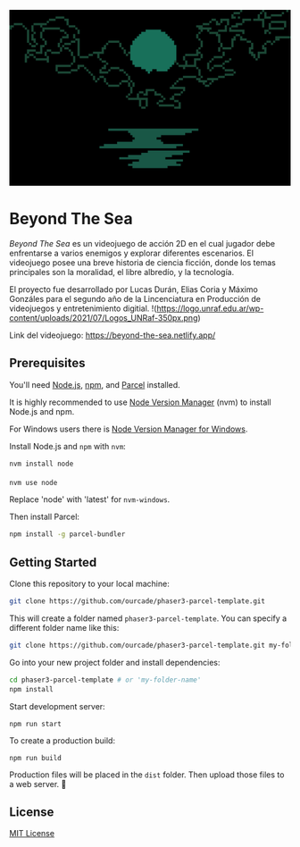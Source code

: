 ![phaser3-parceljs-template](https://github.com/lucasduran3/Beyond_The_Sea/blob/main/public/assets/sprites/mainMenuBg.png)

# Beyond The Sea

_Beyond The Sea_ es un videojuego de acción 2D en el cual jugador debe enfrentarse a varios enemigos y explorar diferentes escenarios.
El videojuego posee una breve historia de ciencia ficción, donde los temas principales son la moralidad, el libre albredío, y la tecnología.

El proyecto fue desarrollado por Lucas Durán, Elias Coria y Máximo Gonzáles para el segundo año de la Lincenciatura en Producción de videojuegos y entretenimiento digitial.
!(https://logo.unraf.edu.ar/wp-content/uploads/2021/07/Logos_UNRaf-350px.png)

Link del videojuego: https://beyond-the-sea.netlify.app/

## Prerequisites

You'll need [Node.js](https://nodejs.org/en/), [npm](https://www.npmjs.com/), and [Parcel](https://parceljs.org/) installed.

It is highly recommended to use [Node Version Manager](https://github.com/nvm-sh/nvm) (nvm) to install Node.js and npm.

For Windows users there is [Node Version Manager for Windows](https://github.com/coreybutler/nvm-windows).

Install Node.js and `npm` with `nvm`:

```bash
nvm install node

nvm use node
```

Replace 'node' with 'latest' for `nvm-windows`.

Then install Parcel:

```bash
npm install -g parcel-bundler
```

## Getting Started

Clone this repository to your local machine:

```bash
git clone https://github.com/ourcade/phaser3-parcel-template.git
```

This will create a folder named `phaser3-parcel-template`. You can specify a different folder name like this:

```bash
git clone https://github.com/ourcade/phaser3-parcel-template.git my-folder-name
```

Go into your new project folder and install dependencies:

```bash
cd phaser3-parcel-template # or 'my-folder-name'
npm install
```

Start development server:

```
npm run start
```

To create a production build:

```
npm run build
```

Production files will be placed in the `dist` folder. Then upload those files to a web server. 🎉

## License

[MIT License](https://github.com/ourcade/phaser3-parcel-template/blob/master/LICENSE)
